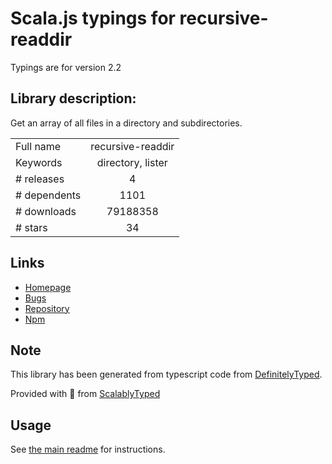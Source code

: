 
# Scala.js typings for recursive-readdir

Typings are for version 2.2

## Library description:
Get an array of all files in a directory and subdirectories.

|                    |                 |
| ------------------ | :-------------: |
| Full name          | recursive-readdir |
| Keywords           | directory, lister |
| # releases         | 4 |
| # dependents       | 1101 |
| # downloads        | 79188358 |
| # stars            | 34 |

## Links
- [Homepage](https://github.com/jergason/recursive-readdir#readme)
- [Bugs](https://github.com/jergason/recursive-readdir/issues)
- [Repository](https://github.com/jergason/recursive-readdir)
- [Npm](https://www.npmjs.com/package/recursive-readdir)
    


## Note
This library has been generated from typescript code from [DefinitelyTyped](https://definitelytyped.org).

Provided with :purple_heart: from [ScalablyTyped](https://github.com/oyvindberg/ScalablyTyped)

## Usage
See [the main readme](../../readme.md) for instructions.


